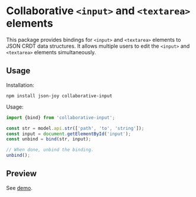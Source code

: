 # Collaborative `<input>` and `<textarea>` elements

This package provides bindings for `<input>` and `<textarea>` elements to
JSON CRDT data structures. It allows multiple users to edit the `<input>` and
`<textarea>` elements simultaneously.


## Usage

Installation:

```
npm install json-joy collaborative-input
```

Usage:

```ts
import {bind} from 'collaborative-input';

const str = model.api.str(['path', 'to', 'string']);
const input = document.getElementById('input');
const unbind = bind(str, input);

// When done, unbind the binding.
unbind();
```


## Preview

See [demo](https://streamich.github.io/collaborative-input).
